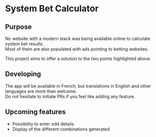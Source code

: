 # System Bet Calculator 

## Purpose 

No website with a modern stack was being available online to calculate system bet results.  
Most of them are also populated with ads pointing to betting websites.

This project aims to offer a solution to the two points highlighted above.

## Developing

The app will be available in French, but translations in English and other languages are more than welcome.  
Do not hesitate to initiate PRs if you feel like adding any feature.

## Upcoming features

- Possibility to enter odd details
- Display of the different combinations generated
